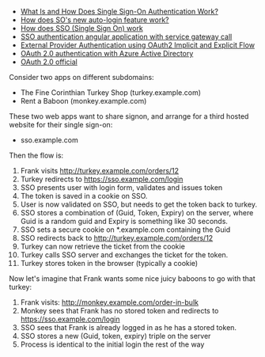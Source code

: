 * [What Is and How Does Single Sign-On Authentication Work?](https://auth0.com/blog/what-is-and-how-does-single-sign-on-work/)
* [How does SO's new auto-login feature work?](https://meta.stackexchange.com/questions/64260/how-does-sos-new-auto-login-feature-work/64274#64274)
* [How does SSO (Single Sign On) work](https://stackoverflow.com/questions/35663357/how-does-sso-single-sign-on-work?rq=1)
* [SSO authentication angular application with service gateway call](https://stackoverflow.com/questions/57105396/sso-authentication-angular-application-with-service-gateway-call?rq=1)
* [External Provider Authentication using OAuth2 Implicit and Explicit Flow](https://www.ryadel.com/en/third-party-authentication-oauth2-implicit-explicit-flow-grant-types-tutorial-guide/)
* [OAuth 2.0 authentication with Azure Active Directory](https://docs.microsoft.com/en-us/azure/active-directory/fundamentals/auth-oauth2)
* [OAuth 2.0 official](https://oauth.net/2/)

Consider two apps on different subdomains:

- The Fine Corinthian Turkey Shop (turkey.example.com)
- Rent a Baboon (monkey.example.com)

These two web apps want to share signon, and arrange for a third hosted website for their single sign-on:

- sso.example.com

Then the flow is:

1. Frank visits http://turkey.example.com/orders/12
1. Turkey redirects to https://sso.example.com/login
1. SSO presents user with login form, validates and issues token
1. The token is saved in a cookie on SSO.
1. User is now validated on SSO, but needs to get the token back to turkey.
1. SSO stores a combination of (Guid, Token, Expiry) on the server, where Guid is a random guid and Expiry is something like 30 seconds.
1. SSO sets a secure cookie on *.example.com containing the Guid
1. SSO redirects back to http://turkey.example.com/orders/12
1. Turkey can now retrieve the ticket from the cookie
1. Turkey calls SSO server and exchanges the ticket for the token.
1. Turkey stores token in the browser (typically a cookie)

Now let's imagine that Frank wants some nice juicy baboons to go with that turkey:

1. Frank visits: http://monkey.example.com/order-in-bulk
1. Monkey sees that Frank has no stored token and redirects to https://sso.example.com/login
1. SSO sees that Frank is already logged in as he has a stored token.
1. SSO stores a new (Guid, token, expiry) triple on the server
1. Process is identical to the initial login the rest of the way